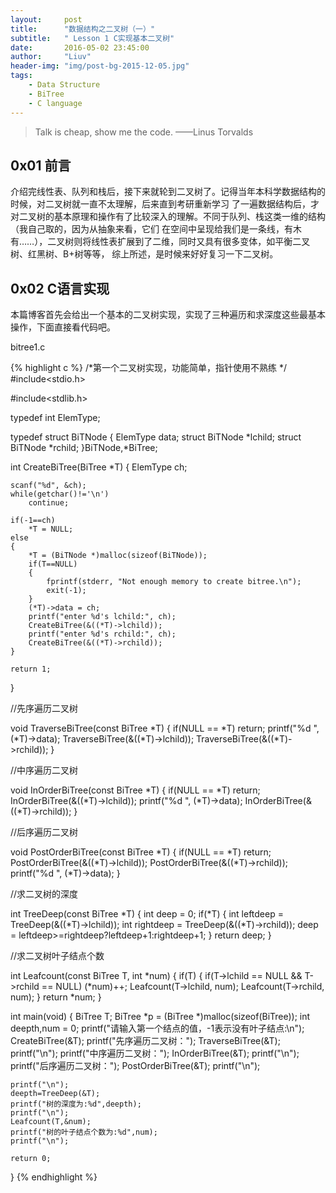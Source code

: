 ```yaml
---
layout:     post
title:      "数据结构之二叉树（一）"
subtitle:   " Lesson 1 C实现基本二叉树"
date:       2016-05-02 23:45:00
author:     "Liuv"
header-img: "img/post-bg-2015-12-05.jpg"
tags:
    - Data Structure
    - BiTree
    - C language
---
```


>  Talk is cheap, show me the code. ——Linus Torvalds

## 0x01 前言
介绍完线性表、队列和栈后，接下来就轮到二叉树了。记得当年本科学数据结构的时候，对二叉树就一直不太理解，后来直到考研重新学习
了一遍数据结构后，才对二叉树的基本原理和操作有了比较深入的理解。不同于队列、栈这类一维的结构（我自己取的，因为从抽象来看，它们
在空间中呈现给我们是一条线，有木有……），二叉树则将线性表扩展到了二维，同时又具有很多变体，如平衡二叉树、红黑树、B+树等等，
综上所述，是时候来好好复习一下二叉树。

## 0x02 C语言实现
本篇博客首先会给出一个基本的二叉树实现，实现了三种遍历和求深度这些最基本操作，下面直接看代码吧。

bitree1.c

{% highlight c %}
/*第一个二叉树实现，功能简单，指针使用不熟练 */
#include<stdio.h>

#include<stdlib.h>

typedef int ElemType;

typedef struct BiTNode
{
    ElemType data;
    struct BiTNode *lchild;
    struct BiTNode *rchild;
}BiTNode,*BiTree;

int CreateBiTree(BiTree *T)
{
    ElemType ch;

    scanf("%d", &ch);
    while(getchar()!='\n')
        continue;

    if(-1==ch)
        *T = NULL;
    else
    {
        *T = (BiTNode *)malloc(sizeof(BiTNode));
        if(T==NULL)
        {
            fprintf(stderr, "Not enough memory to create bitree.\n");
            exit(-1);
        }
        (*T)->data = ch;
        printf("enter %d's lchild:", ch);
        CreateBiTree(&((*T)->lchild));
        printf("enter %d's rchild:", ch);
        CreateBiTree(&((*T)->rchild));
    }

    return 1;
}

//先序遍历二叉树

void TraverseBiTree(const BiTree *T)
{
    if(NULL == *T)
        return;
    printf("%d ", (*T)->data);
    TraverseBiTree(&((*T)->lchild));
    TraverseBiTree(&((*T)->rchild));
}

//中序遍历二叉树

void InOrderBiTree(const BiTree *T)
{
    if(NULL == *T)
        return;
    InOrderBiTree(&((*T)->lchild));
    printf("%d ", (*T)->data);
    InOrderBiTree(&((*T)->rchild));
}

//后序遍历二叉树

void PostOrderBiTree(const BiTree *T)
{
    if(NULL == *T)
        return;
    PostOrderBiTree(&((*T)->lchild));
    PostOrderBiTree(&((*T)->rchild));
    printf("%d ", (*T)->data);
}

//求二叉树的深度

int TreeDeep(const BiTree *T)
{
    int deep = 0;
    if(*T)
    {
        int leftdeep = TreeDeep(&((*T)->lchild));
        int rightdeep = TreeDeep(&((*T)->rchild));
        deep = leftdeep>=rightdeep?leftdeep+1:rightdeep+1;
    }
    return deep;
}

//求二叉树叶子结点个数

int Leafcount(const BiTree T, int *num)
{
    if(T)
    {
        if(T->lchild == NULL && T->rchild == NULL)
            (*num)++;
        Leafcount(T->lchild, num);
        Leafcount(T->rchild, num);
    }
    return *num;
}

int main(void)
{
    BiTree T;
    BiTree *p = (BiTree *)malloc(sizeof(BiTree));
    int deepth,num = 0;
    printf("请输入第一个结点的值，-1表示没有叶子结点:\n");
    CreateBiTree(&T);
    printf("先序遍历二叉树：");
    TraverseBiTree(&T);
    printf("\n");
    printf("中序遍历二叉树：");
    InOrderBiTree(&T);
    printf("\n");
    printf("后序遍历二叉树：");
    PostOrderBiTree(&T);
    printf("\n");

    printf("\n");
    deepth=TreeDeep(&T);
    printf("树的深度为:%d",deepth);
    printf("\n");
    Leafcount(T,&num);
    printf("树的叶子结点个数为:%d",num);
    printf("\n");

    return 0;
}
{% endhighlight %}

